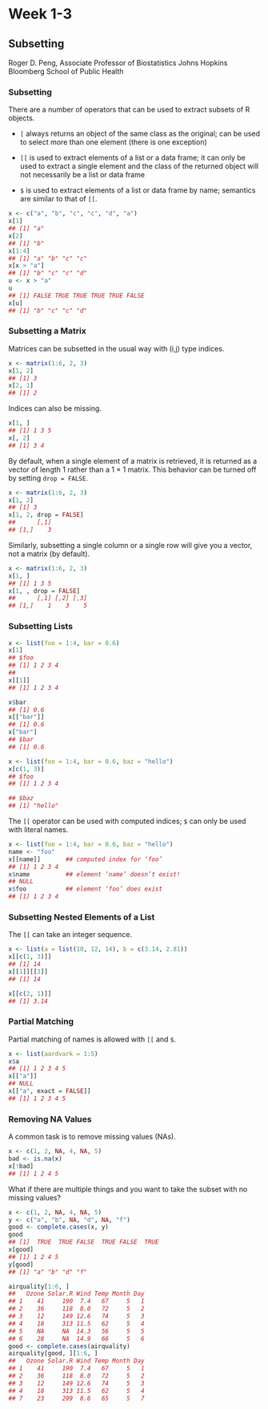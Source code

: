 Week 1-3
========

## Subsetting
Roger D. Peng,
Associate Professor of Biostatistics Johns Hopkins Bloomberg School of Public Health

### Subsetting
There are a number of operators that can be used to extract subsets of R objects.

* `[` always returns an object of the same class as the original; can be used to select more than one element (there is one exception)

* `[[` is used to extract elements of a list or a data frame; it can only be used to extract a single element and the class of the returned object will not necessarily be a list or data frame

* `$` is used to extract elements of a list or data frame by name; semantics are similar to that of `[[`.

```r 
x <- c("a", "b", "c", "c", "d", "a")
x[1]
## [1] "a"
x[2]
## [1] "b"
x[1:4]
## [1] "a" "b" "c" "c"
x[x > "a"]
## [1] "b" "c" "c" "d"
u <- x > "a"
u
## [1] FALSE TRUE TRUE TRUE TRUE FALSE 
x[u]
## [1] "b" "c" "c" "d"
```

### Subsetting a Matrix
Matrices can be subsetted in the usual way with (i,j) type indices.
```r
x <- matrix(1:6, 2, 3)
x[1, 2]
## [1] 3
x[2, 1]
## [1] 2
```
Indices can also be missing.
```r
x[1, ]
## [1] 1 3 5
x[, 2]
## [1] 3 4
```

By default, when a single element of a matrix is retrieved, it is returned as a vector of length 1 rather than a 1 × 1 matrix. This behavior can be turned off by setting `drop = FALSE`.
```r
x <- matrix(1:6, 2, 3)
x[1, 2]
## [1] 3
x[1, 2, drop = FALSE]
##      [,1]
## [1,]    3
```

Similarly, subsetting a single column or a single row will give you a vector, not a matrix (by default).
```r
x <- matrix(1:6, 2, 3)
x[1, ]
## [1] 1 3 5
x[1, , drop = FALSE]
##      [,1] [,2] [,3]
## [1,]    1    3    5
```

### Subsetting Lists
```r
x <- list(foo = 1:4, bar = 0.6)
x[1]
## $foo
## [1] 1 2 3 4
## 
x[[1]]
## [1] 1 2 3 4

x$bar
## [1] 0.6
x[["bar"]]
## [1] 0.6
x["bar"]
## $bar
## [1] 0.6
```

```r
x <- list(foo = 1:4, bar = 0.6, baz = "hello")
x[c(1, 3)]
## $foo
## [1] 1 2 3 4

## $baz
## [1] "hello"
```

The `[[` operator can be used with computed indices; `$` can only be used with literal names.

```r
x <- list(foo = 1:4, bar = 0.6, baz = "hello")
name <- "foo"
x[[name]]       ## computed index for ‘foo’
## [1] 1 2 3 4
x$name          ## element ‘name’ doesn’t exist!
## NULL
x$foo           ## element ‘foo’ does exist
## [1] 1 2 3 4  
```

### Subsetting Nested Elements of a List
The `[[` can take an integer sequence.
```r
x <- list(a = list(10, 12, 14), b = c(3.14, 2.81))
x[[c(1, 3)]]
## [1] 14
x[[1]][[3]]
## [1] 14

x[[c(2, 1)]]
## [1] 3.14
```
### Partial Matching
Partial matching of names is allowed with `[[` and `$`.

```r
x <- list(aardvark = 1:5)
x$a
## [1] 1 2 3 4 5
x[["a"]]
## NULL
x[["a", exact = FALSE]]
## [1] 1 2 3 4 5
```
### Removing NA Values
A common task is to remove missing values (NAs).
```r
x <- c(1, 2, NA, 4, NA, 5)
bad <- is.na(x)
x[!bad]
## [1] 1 2 4 5
```

What if there are multiple things and you want to take the subset with no missing values?
```r
x <- c(1, 2, NA, 4, NA, 5)
y <- c("a", "b", NA, "d", NA, "f")
good <- complete.cases(x, y)
good
## [1]  TRUE  TRUE FALSE  TRUE FALSE  TRUE
x[good]
## [1] 1 2 4 5
y[good]
## [1] "a" "b" "d" "f"
```
```r
airquality[1:6, ]
##   Ozone Solar.R Wind Temp Month Day
## 1    41     190  7.4   67     5   1
## 2    36     118  8.0   72     5   2
## 3    12     149 12.6   74     5   3
## 4    18     313 11.5   62     5   4
## 5    NA     NA  14.3   56     5   5
## 6    28     NA  14.9   66     5   6
good <- complete.cases(airquality)
airquality[good, ][1:6, ]
##   Ozone Solar.R Wind Temp Month Day
## 1    41     190  7.4   67     5   1
## 2    36     118  8.0   72     5   2
## 3    12     149 12.6   74     5   3
## 4    18     313 11.5   62     5   4
## 7    23     299  8.6   65     5   7
```